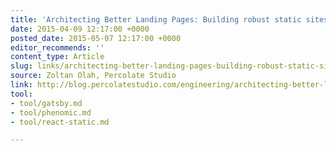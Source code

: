 ```yaml
---
title: 'Architecting Better Landing Pages: Building robust static sites in React'
date: 2015-04-09 12:17:00 +0000
posted_date: 2015-05-07 12:17:00 +0000
editor_recommends: ''
content_type: Article
slug: links/architecting-better-landing-pages-building-robust-static-sites-in-react
source: Zoltan Olah, Percolate Studio
link: http://blog.percolatestudio.com/engineering/architecting-better-landing-pages/
tool:
- tool/gatsby.md
- tool/phenomic.md
- tool/react-static.md

---
```


